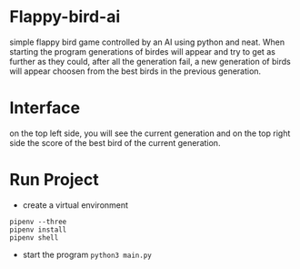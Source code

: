 # Flappy-bird-ai

simple flappy bird game controlled by an AI using python and neat. When starting the program generations of birdes will appear and try to get as further as they could,
after all the generation fail, a new generation of birds will appear choosen from the best birds in the previous generation.

# Interface

on the top left side, you will see the current generation and on the top right side the score of the best bird of the current generation.

# Run Project

- create a virtual environment
```
pipenv --three
pipenv install
pipenv shell
```
- start the program
`python3 main.py`
